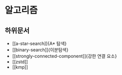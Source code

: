 # 알고리즘

## 하위문서

- [[a-star-search]]{A* 탐색}
- [[binary-search]]{이분탐색}
- [[strongly-connected-component]]{강한 연결 요소}
- [[zstd]]
- [[kmp]]
